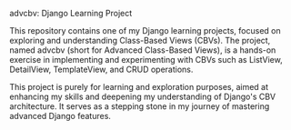 advcbv: Django Learning Project

This repository contains one of my Django learning projects, focused on exploring and understanding Class-Based Views (CBVs). 
The project, named advcbv (short for Advanced Class-Based Views), is a hands-on exercise in implementing and experimenting with CBVs such as ListView, DetailView, TemplateView, and CRUD operations.

This project is purely for learning and exploration purposes, aimed at enhancing my skills and deepening my understanding of Django's CBV architecture. 
It serves as a stepping stone in my journey of mastering advanced Django features.

